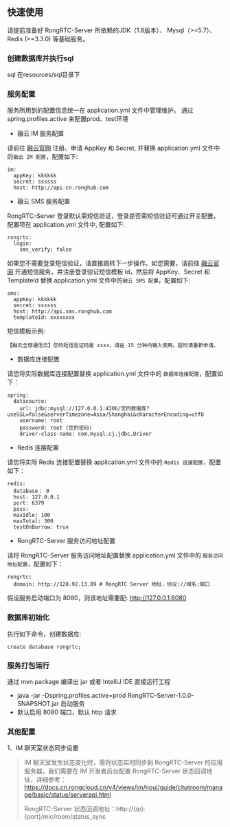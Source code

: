 ## 快速使用

请提前准备好 RongRTC-Server 所依赖的JDK（1.8版本）、 Mysql（>=5.7）、Redis (>=3.3.0) 等基础服务。

### 创建数据库并执行sql
sql 在resources/sql目录下

### 服务配置

服务所用到的配置信息统一在 application.yml 文件中管理维护。
通过spring.profiles.active 来配置prod、test环境

* 融云 IM 服务配置
  
请前往 [融云官网](https://www.rongcloud.cn/) 注册、申请 AppKey 和 Secret, 并替换 application.yml 文件中的`融云 IM 配置`，配置如下:

```
im:
  appKey: kkkkkk
  secret: ssssss
  host: http://api-cn.ronghub.com
```

* 融云 SMS 服务配置

RongRTC-Server 登录默认需短信验证，登录是否需短信验证可通过开关配置，配置项在 application.yml 文件中, 配置如下:

```
rongrtc:
  login:
    sms_verify: false 
```

如果您不需要登录短信验证，请直接跳转下一步操作。如您需要，请前往 [融云官网](https://www.rongcloud.cn/product/sms) 开通短信服务，并注册登录验证短信模板 Id，然后将 AppKey、Secret 和 TemplateId 替换 application.yml 文件中的`融云 SMS 配置`，配置如下:

```
sms:
  appKey: kkkkkk
  secret: ssssss
  host: http://api.sms.ronghub.com
  templateId: xxxxxxxx
```
短信模板示例:

```
【融云全球通信云】您的短信验证码是 xxxx，请在 15 分钟内输入使用。超时请重新申请。
```

* 数据库连接配置

请您将实际数据库连接配置替换 application.yml 文件中的 `数据库连接配置`，配置如下：

```
spring:
  datasource:
    url: jdbc:mysql://127.0.0.1:4306/您的数据库?useSSL=false&serverTimezone=Asia/Shanghai&characterEncoding=utf8
    username: root
    password: root (您的密码)
    driver-class-name: com.mysql.cj.jdbc.Driver
```

* Redis 连接配置

请您将实际 Redis 连接配置替换 application.yml 文件中的 `Redis 连接配置`，配置如下：

```
redis:
  database： 0
  host: 127.0.0.1
  port: 6379
  pass: 
  maxIdle: 100
  maxTotal: 300
  testOnBorrow: true
```

* RongRTC-Server 服务访问地址配置

请将 RongRTC-Server 服务访问地址配置替换 application.yml 文件中的 `服务访问地址配置`，配置如下：

```
rongrtc:
  domain: http://120.92.13.89 # RongRTC Server 地址，协议://域名:端口
```

假设服务启动端口为 8080，则该地址需要配: http://127.0.0.1:8080

### 数据库初始化

执行如下命令，创建数据库:

```
create database rongrtc;
```

### 服务打包运行

通过 mvn package 编译出 jar 或者 IntelliJ IDE 直接运行工程

*  java -jar -Dspring.profiles.active=prod RongRTC-Server-1.0.0-SNAPSHOT.jar 启动服务
*  默认启用 8080 端口，默认 http 请求

### 其他配置

1、IM 聊天室状态同步设置

> IM 聊天室发生状态变化时，需将状态实时同步到 RongRTC-Server 的应用服务器，我们需要在 IM 开发者后台配置 RongRTC-Server 状态回调地址，详细参考：https://docs.cn.rongcloud.cn/v4/views/im/noui/guide/chatroom/manage/basic/status/serverapi.html
>
> RongRTC-Server 状态回调地址：http://{ip}:{port}/mic/room/status_sync
